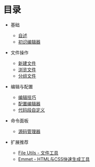 # 目录

* 基础
    * [自述](README.md)
    * [初识编辑器](base.md)

* 文件操作
    * [新建文件](new-file.md)
    * [浏览文件](open-file.md)
    * [分组文件](group-file.md)

* 编辑与配置
    * [编辑技巧](editor-file.md)
    * [配置编辑器](config.md)
    * [代码段自定义](snippets.md)

* 命令面板
    * [源码管理器](source-control.md)

* 扩展推荐
    * [File Utils - 文件工具](extension-file-utils.md)
    * [Emmet - HTML与CSS快速生成工具](extension-emmet.md)